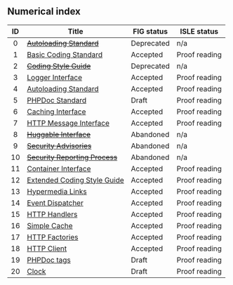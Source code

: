 ## Numerical index

| ID  | Title                                          | FIG status   | ISLE status   |
| :-: | --------------------------------------         | ------------ | -----------   |
| 0   | <del>[Autoloading Standard][psr0]</del>        | Deprecated   | n/a           |
| 1   | [Basic Coding Standard][psr1]                  | Accepted     | Proof reading |
| 2   | <del>[Coding Style Guide][psr2]</del>          | Deprecated   | n/a           |
| 3   | [Logger Interface][psr3]                       | Accepted     | Proof reading |
| 4   | [Autoloading Standard][psr4]                   | Accepted     | Proof reading |
| 5   | [PHPDoc Standard][psr5]                        | Draft        | Proof reading |
| 6   | [Caching Interface][psr6]                      | Accepted     | Proof reading |
| 7   | [HTTP Message Interface][psr7]                 | Accepted     | Proof reading |
| 8   | <del>[Huggable Interface][psr8]</del>          | Abandoned    | n/a           |
| 9   | <del>[Security Advisories][psr9]</del>         | Abandoned    | n/a           |
| 10  | <del>[Security Reporting Process][psr10]</del> | Abandoned    | n/a           |
| 11  | [Container Interface][psr11]                   | Accepted     | Proof reading |
| 12  | [Extended Coding Style Guide][psr12]           | Accepted     | Proof reading |
| 13  | [Hypermedia Links][psr13]                      | Accepted     | Proof reading |
| 14  | [Event Dispatcher][psr14]                      | Accepted     | Proof reading |
| 15  | [HTTP Handlers][psr15]                         | Accepted     | Proof reading |
| 16  | [Simple Cache][psr16]                          | Accepted     | Proof reading |
| 17  | [HTTP Factories][psr17]                        | Accepted     | Proof reading |
| 18  | [HTTP Client][psr18]                           | Accepted     | Proof reading |
| 19  | [PHPDoc tags][psr19]                           | Draft        | Proof reading |
| 20  | [Clock][psr20]                                 | Draft        | Proof reading |

[workflow]: https://github.com/ISLEcode/PHP-Standards/blob/master/bylaws/002-psr-workflow.md
[psr0]: https://github.com/ISLEcode/PHP-Standards/blob/master/accepted/PSR-0.md
[psr1]: https://github.com/ISLEcode/PHP-Standards/blob/master/accepted/PSR-1-basic-coding-standard.md
[psr2]: https://github.com/ISLEcode/PHP-Standards/blob/master/accepted/PSR-2-coding-style-guide.md
[psr3]: https://github.com/ISLEcode/PHP-Standards/blob/master/accepted/PSR-3-logger-interface.md
[psr4]: https://github.com/ISLEcode/PHP-Standards/blob/master/accepted/PSR-4-autoloader-meta.md
[psr5]: https://github.com/ISLEcode/PHP-Standards/blob/master/proposed/phpdoc.md
[psr6]: https://github.com/ISLEcode/PHP-Standards/blob/master/accepted/PSR-6-cache.md
[psr7]: https://github.com/ISLEcode/PHP-Standards/blob/master/accepted/PSR-7-http-message.md
[psr8]: https://github.com/ISLEcode/PHP-Standards/blob/master/proposed/psr-8-hug/
[psr9]: https://github.com/ISLEcode/PHP-Standards/blob/master/proposed/security-disclosure-publication.md
[psr10]: https://github.com/ISLEcode/PHP-Standards/blob/master/proposed/security-reporting-process.md
[psr11]: https://github.com/ISLEcode/PHP-Standards/blob/master/accepted/PSR-11-container.md
[psr12]: https://github.com/ISLEcode/PHP-Standards/blob/master/accepted/PSR-12-extended-coding-style-guide.md
[psr13]: https://github.com/ISLEcode/PHP-Standards/blob/master/accepted/PSR-13-links.md
[psr14]: https://github.com/ISLEcode/PHP-Standards/blob/master/accepted/PSR-14-event-dispatcher.md
[psr15]: https://github.com/ISLEcode/PHP-Standards/blob/master/accepted/PSR-15-request-handlers.md
[psr16]: https://github.com/ISLEcode/PHP-Standards/blob/master/accepted/PSR-16-simple-cache.md
[psr17]: https://github.com/ISLEcode/PHP-Standards/blob/master/accepted/PSR-17-http-factory.md
[psr18]: https://github.com/ISLEcode/PHP-Standards/blob/master/accepted/PSR-18-http-client.md
[psr19]: https://github.com/ISLEcode/PHP-Standards/blob/master/proposed/phpdoc-tags.md
[psr20]: https://github.com/ISLEcode/PHP-Standards/blob/master/proposed/clock.md
